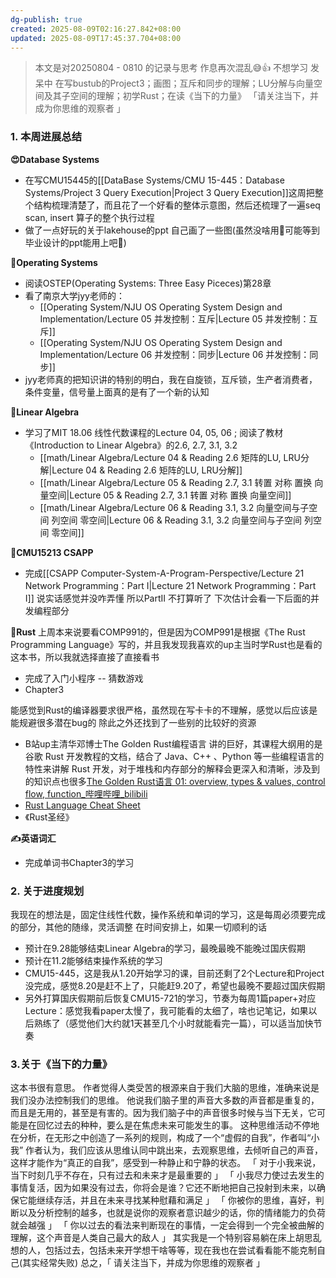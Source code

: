 ```yaml
---
dg-publish: true
created: 2025-08-09T02:16:27.842+08:00
updated: 2025-08-09T17:45:37.704+08:00
---
```


> 本文是对20250804 - 0810 的记录与思考
> 作息再次混乱😅👍 不想学习 发呆中
> 在写bustub的Project3；画图；互斥和同步的理解；LU分解与向量空间及其子空间的理解；初学Rust；在读《当下的力量》
> 「请关注当下，并成为你思维的观察者 」

### 1. 本周进展总结
**😍Database Systems**
- 在写CMU15445的[[DataBase Systems/CMU 15-445：Database Systems/Project 3 Query Execution\|Project 3 Query Execution]]这周把整个结构梳理清楚了，而且花了一个好看的整体示意图，然后还梳理了一遍seq scan, insert 算子的整个执行过程
- 做了一点好玩的关于lakehouse的ppt 自己画了一些图(虽然没啥用🤣可能等到毕业设计的ppt能用上吧🤣)

**🤔Operating Systems**
- 阅读OSTEP(Operating Systems: Three Easy Piceces)第28章
- 看了南京大学jyy老师的：
	- [[Operating System/NJU OS Operating System Design and Implementation/Lecture 05 并发控制：互斥\|Lecture 05 并发控制：互斥]]
	- [[Operating System/NJU OS Operating System Design and Implementation/Lecture 06 并发控制：同步\|Lecture 06 并发控制：同步]]
- jyy老师真的把知识讲的特别的明白，我在自旋锁，互斥锁，生产者消费者，条件变量，信号量上面真的是有了一个新的认知

**📏Linear Algebra**
- 学习了MIT 18.06 线性代数课程的Lecture 04, 05, 06 ; 阅读了教材《Introduction to Linear Algebra》的2.6, 2.7, 3.1, 3.2
	- [[math/Linear Algebra/Lecture 04 & Reading 2.6 矩阵的LU, LRU分解\|Lecture 04 & Reading 2.6 矩阵的LU, LRU分解]]
	- [[math/Linear Algebra/Lecture 05 & Reading 2.7, 3.1 转置 对称 置换 向量空间\|Lecture 05 & Reading 2.7, 3.1 转置 对称 置换 向量空间]]
	- [[math/Linear Algebra/Lecture 06 & Reading 3.1, 3.2 向量空间与子空间 列空间 零空间\|Lecture 06 & Reading 3.1, 3.2 向量空间与子空间 列空间 零空间]]

**🌠CMU15213 CSAPP**
- 完成[[CSAPP Computer-System-A-Program-Perspective/Lecture 21 Network Programming：Part I\|Lecture 21 Network Programming：Part I]] 说实话感觉并没咋弄懂 所以PartII 不打算听了 下次估计会看一下后面的并发编程部分

**🦀Rust**
上周本来说要看COMP991的，但是因为COMP991是根据《The Rust Programming Language》写的，并且我发现我喜欢的up主当时学Rust也是看的这本书，所以我就选择直接了直接看书
- 完成了入门小程序 -- 猜数游戏
- Chapter3

能感觉到Rust的编译器要求很严格，虽然现在写卡卡的不理解，感觉以后应该是能规避很多潜在bug的
除此之外还找到了一些别的比较好的资源
- B站up主清华邓博士The Golden Rust编程语言 讲的巨好，其课程大纲用的是谷歌 Rust 开发教程的文档，结合了 Java、C++ 、Python 等一些编程语言的特性来讲解 Rust 开发，对于堆栈和内存部分的解释会更深入和清晰，涉及到的知识点也很多[The Golden Rust语言 01: overview, types & values, control flow, function_哔哩哔哩_bilibili](https://www.bilibili.com/video/BV1xm42137Y8/?spm_id_from=333.337.search-card.all.click&vd_source=3256c9484ee0afb7fb8a95fc60db92c6)
- [Rust Language Cheat Sheet](https://cheats.rs/#data-structures)
- 《Rust圣经》


**✍️英语词汇**
- 完成单词书Chapter3的学习


### 2. 关于进度规划
我现在的想法是，固定住线性代数，操作系统和单词的学习，这是每周必须要完成的部分，其他的随缘，灵活调整
在时间安排上，如果一切顺利的话
- 预计在9.28能够结束Linear Algebra的学习，最晚最晚不能晚过国庆假期
- 预计在11.2能够结束操作系统的学习
- CMU15-445，这是我从1.20开始学习的课，目前还剩了2个Lecture和Project没完成，感觉8.20是赶不上了，只能赶9.20了，希望也最晚不要超过国庆假期
- 另外打算国庆假期前后恢复CMU15-721的学习，节奏为每周1篇paper+对应Lecture：感觉我看paper太慢了，我可能看的太细了，啥也记笔记，如果以后熟练了（感觉他们大约就1天甚至几个小时就能看完一篇），可以适当加快节奏

### 3.关于《当下的力量》
这本书很有意思。
作者觉得人类受苦的根源来自于我们大脑的思维，准确来说是我们没办法控制我们的思维。
他说我们脑子里的声音大多数的声音都是重复的，而且是无用的，甚至是有害的。因为我们脑子中的声音很多时候与当下无关，它可能是在回忆过去的种种，要么是在焦虑未来可能发生的事。
这种思维活动不停地在分析，在无形之中创造了一系列的规则，构成了一个“虚假的自我”，作者叫“小我”
作者认为，我们应该从思维认同中跳出来，去观察思维，去倾听自己的声音，这样才能作为“真正的自我”，感受到一种静止和宁静的状态。
「 对于小我来说，当下时刻几乎不存在，只有过去和未来才是最重要的 」
「 小我尽力使过去发生的事情复活，因为如果没有过去，你将会是谁？它还不断地把自己投射到未来，以确保它能继续存活，并且在未来寻找某种慰藉和满足 」
「 你被你的思维，喜好，判断以及分析控制的越多，也就是说你的观察者意识越少的话，你的情绪能力的负荷就会越强 」
「 你以过去的看法来判断现在的事情，一定会得到一个完全被曲解的理解，这个声音是人类自己最大的敌人 」
其实我是一个特别容易躺在床上胡思乱想的人，包括过去，包括未来开学想干啥等等，现在我也在尝试看看能不能克制自己(其实经常失败)
总之，「 请关注当下，并成为你思维的观察者 」


